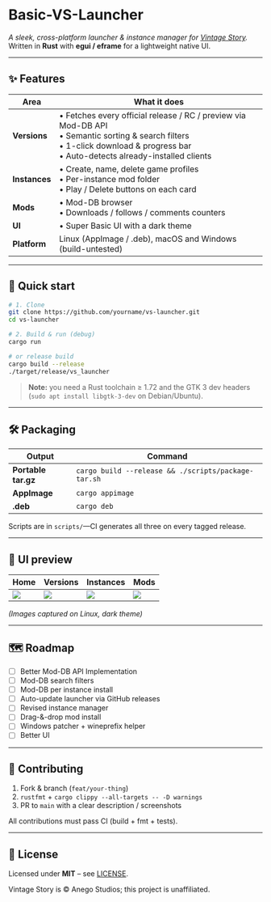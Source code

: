# Basic-VS-Launcher

*A sleek, cross-platform launcher & instance manager for
[Vintage Story](https://www.vintagestory.at/).*
Written in **Rust** with **egui / eframe** for a lightweight native UI.

---

## ✨  Features

| Area | What it does |
|------|--------------|
| **Versions** | • Fetches every official release / RC / preview via Mod-DB API<br>• Semantic sorting & search filters<br>• 1-click download & progress bar<br>• Auto-detects already-installed clients |
| **Instances** | • Create, name, delete game profiles<br>• Per-instance mod folder<br>• Play / Delete buttons on each card |
| **Mods** | • Mod-DB browser<br>• Downloads / follows / comments counters |
| **UI** | • Super Basic UI with a dark theme |
| **Platform** | Linux (AppImage / .deb), macOS and Windows (build-untested) |

---

## 🚀  Quick start

```bash
# 1. Clone
git clone https://github.com/yourname/vs-launcher.git
cd vs-launcher

# 2. Build & run (debug)
cargo run

# or release build
cargo build --release
./target/release/vs_launcher
```

> **Note:** you need a Rust toolchain ≥ 1.72 and the GTK 3 dev headers
> (`sudo apt install libgtk-3-dev` on Debian/Ubuntu).

---

## 🛠  Packaging

| Output              | Command                                             |
| ------------------- | --------------------------------------------------- |
| **Portable tar.gz** | `cargo build --release && ./scripts/package-tar.sh` |
| **AppImage**        | `cargo appimage`                                    |
| **.deb**            | `cargo deb`                                         |

Scripts are in `scripts/`—CI generates all three on every tagged release.

---

## 📸  UI preview

| Home                       | Versions                       | Instances                       | Mods                       |
| -------------------------- | ------------------------------ | ------------------------------- | -------------------------- |
| ![](docs/screens/home.png) | ![](docs/screens/versions.png) | ![](docs/screens/instances.png) | ![](docs/screens/mods.png) |

*(Images captured on Linux, dark theme)*

---

## 🗺  Roadmap

* [ ] Better Mod-DB API Implementation
* [ ] Mod-DB search filters
* [ ] Mod-DB per instance install
* [ ] Auto-update launcher via GitHub releases
* [ ] Revised instance manager
* [ ] Drag-&-drop mod install
* [ ] Windows patcher + wineprefix helper
* [ ] Better UI

---

## 🤝  Contributing

1. Fork & branch (`feat/your-thing`)
2. `rustfmt` + `cargo clippy --all-targets -- -D warnings`
3. PR to `main` with a clear description / screenshots

All contributions must pass CI (build + fmt + tests).

---

## 📜  License

Licensed under **MIT** – see [LICENSE](LICENSE).

Vintage Story is © Anego Studios; this project is unaffiliated.
